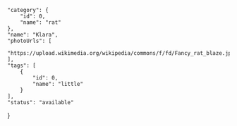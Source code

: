     "category": {
        "id": 0,
        "name": "rat"
    },
    "name": "Klara",
    "photoUrls": [
        "https://upload.wikimedia.org/wikipedia/commons/f/fd/Fancy_rat_blaze.jpg"
    ],
    "tags": [
        {
            "id": 0,
            "name": "little"
        }
    ],
    "status": "available"
}